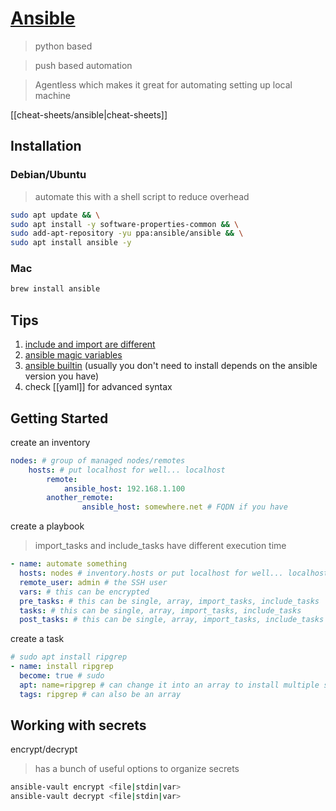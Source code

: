 # [Ansible](https://docs.ansible.com/)

>python based

>push based automation

>Agentless which makes it great for automating setting up local machine

[[cheat-sheets/ansible|cheat-sheets]]

## Installation

### Debian/Ubuntu

>automate this with a shell script to reduce overhead

```bash
sudo apt update && \
sudo apt install -y software-properties-common && \
sudo add-apt-repository -yu ppa:ansible/ansible && \
sudo apt install ansible -y
```

### Mac

```bash
brew install ansible
```

## Tips
1. [include and import are different](https://docs.ansible.com/ansible/2.9/user_guide/playbooks_reuse_includes.html#includes-vs-imports)
2. [ansible magic variables](https://docs.ansible.com/ansible/latest/playbook_guide/playbooks_vars_facts.html#information-about-ansible-magic-variables)
3. [ansible builtin](https://docs.ansible.com/ansible/latest/collections/ansible/builtin/index.html#plugin-index) (usually you don't need to install depends on the ansible version you have)
4. check [[yaml]] for advanced syntax

## Getting Started

create an inventory
```yaml
nodes: # group of managed nodes/remotes
	hosts: # put localhost for well... localhost
		remote:
			ansible_host: 192.168.1.100
		another_remote:
				ansible_host: somewhere.net # FQDN if you have
```

create a playbook
>import_tasks and include_tasks have different execution time
```yaml
- name: automate something
  hosts: nodes # inventory.hosts or put localhost for well... localhost
  remote_user: admin # the SSH user
  vars: # this can be encrypted
  pre_tasks: # this can be single, array, import_tasks, include_tasks
  tasks: # this can be single, array, import_tasks, include_tasks
  post_tasks: # this can be single, array, import_tasks, include_tasks

```

create a task
```yaml
# sudo apt install ripgrep
- name: install ripgrep
  become: true # sudo
  apt: name=ripgrep # can change it into an array to install multiple stuff
  tags: ripgrep # can also be an array
```

## Working with secrets

encrypt/decrypt
>has a bunch of useful options to organize secrets
```bash
ansible-vault encrypt <file|stdin|var>
ansible-vault decrypt <file|stdin|var>
```
